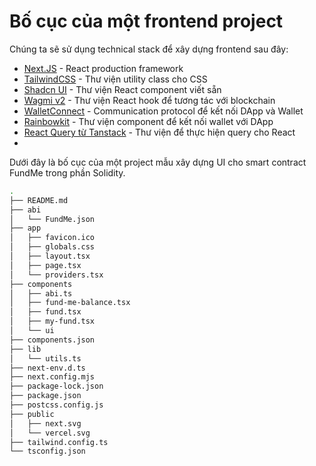 # Bố cục của một frontend project

Chúng ta sẽ sử dụng technical stack để xây dựng frontend sau đây:
- [Next.JS](https://nextjs.org/) - React production framework
- [TailwindCSS](https://tailwindcss.com/) - Thư viện utility class cho CSS
- [Shadcn UI](https://ui.shadcn.com/) - Thư viện React component viết sẵn
- [Wagmi v2](https://wagmi.sh/) - Thư viện React hook để tương tác với blockchain
- [WalletConnect](https://walletconnect.com/) - Communication protocol để kết nối DApp và Wallet
- [Rainbowkit](https://www.rainbowkit.com/) - Thư viện component để kết nối wallet với DApp
- [React Query từ Tanstack](https://tanstack.com/query/latest/docs/framework/react/overview) - Thư viện để thực hiện query cho React
- 
Dưới đây là bố cục của một project mẫu xây dựng UI cho smart contract FundMe trong phần Solidity.
```bash
.
├── README.md
├── abi
│   └── FundMe.json
├── app
│   ├── favicon.ico
│   ├── globals.css
│   ├── layout.tsx
│   ├── page.tsx
│   └── providers.tsx
├── components
│   ├── abi.ts
│   ├── fund-me-balance.tsx
│   ├── fund.tsx
│   ├── my-fund.tsx
│   └── ui
├── components.json
├── lib
│   └── utils.ts
├── next-env.d.ts
├── next.config.mjs
├── package-lock.json
├── package.json
├── postcss.config.js
├── public
│   ├── next.svg
│   └── vercel.svg
├── tailwind.config.ts
└── tsconfig.json
```